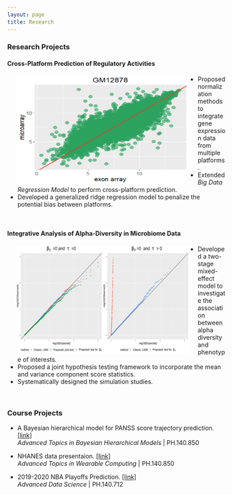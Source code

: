 ```yaml
---
layout: page
title: Research
---
```


### Research Projects

#### Cross-Platform Prediction of Regulatory Activities

<img style="float: left;" src="/img/research_img/normalize.png" width="400" height="250" hspace="20">

- Proposed normalization methods to integrate gene expression data from multiple
platforms.
- Extended _Big Data Regression Model_ to perform cross-platform prediction.
- Developed a generalized ridge regression model to penalize the potential bias between platforms. <br/>
<br/>


#### Integrative Analysis of Alpha-Diversity in Microbiome Data
<img style="float: left;" src="/img/research_img/qqplot.png" width="400" height="250" hspace = "20">

- Developed a two-stage mixed-effect model to investigate the association between alpha diversity and phenotype of interests.
- Proposed a joint hypothesis testing framework to incorporate the mean and variance
component score statistics.
- Systematically designed the simulation studies. <br/>
<br/>


### Course Projects
- A Bayesian hierarchical model for PANSS score trajectory prediction. [[link]](https://stephlee3.github.io/Bayes_hierachical_special_studies/) <br/>
_Advanced Topics in Bayesian Hierarchical
Models_ | PH.140.850

- NHANES data presentaion. [[link]](https://stephlee3.github.io/Wearable_special_studies/) <br/>
_Advanced Topics in Wearable Computing_ | PH.140.850

- 2019-2020 NBA Playoffs Prediction. [[link]](https://advds71x.github.io/NBAproj/) <br/>
_Advanced Data Science_ | PH.140.712
